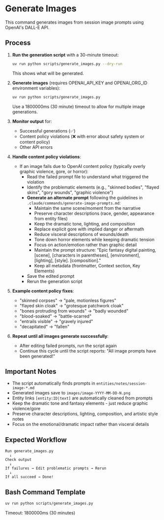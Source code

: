 # Generate Images

This command generates images from session image prompts using OpenAI's DALL-E API.

## Process

1. **Run the generation script** with a 30-minute timeout:
   ```bash
   uv run python scripts/generate_images.py --dry-run
   ```
   This shows what will be generated.

2. **Generate images** (requires OPENAI_API_KEY and OPENAI_ORG_ID environment variables):
   ```bash
   uv run python scripts/generate_images.py
   ```
   Use a 1800000ms (30 minute) timeout to allow for multiple image generations.

3. **Monitor output** for:
   - Successful generations (✅)
   - Content policy violations (❌ with error about safety system or content policy)
   - Other API errors

4. **Handle content policy violations**:
   - If an image fails due to OpenAI content policy (typically overly graphic violence, gore, or horror):
     - Read the failed prompt file to understand what triggered the violation
     - Identify the problematic elements (e.g., "skinned bodies", "flayed skins", "gory wounds", "graphic violence")
     - **Generate an alternate prompt** following the guidelines in `.claude/commands/generate-image-prompts.md`:
       - Maintain the same scene/moment from the narrative
       - Preserve character descriptions (race, gender, appearance from entity files)
       - Keep the dramatic tone, lighting, and composition
       - Replace explicit gore with implied danger or aftermath
       - Reduce visceral descriptions of wounds/death
       - Tone down horror elements while keeping dramatic tension
       - Focus on action/emotion rather than graphic detail
       - Maintain the prompt structure: "Epic fantasy digital painting, [scene], [characters in parentheses], [environment], [lighting], [style]. [composition]."
       - Keep all metadata (frontmatter, Context section, Key Elements)
     - Save the edited prompt
     - Rerun the generation script

5. **Example content policy fixes**:
   - "skinned corpses" → "pale, motionless figures"
   - "flayed skin cloak" → "grotesque patchwork cloak"
   - "bones protruding from wounds" → "badly wounded"
   - "blood-soaked" → "battle-scarred"
   - "entrails visible" → "gravely injured"
   - "decapitated" → "fallen"

6. **Repeat until all images generate successfully**:
   - After editing failed prompts, run the script again
   - Continue this cycle until the script reports: "All image prompts have been generated!"

## Important Notes

- The script automatically finds prompts in `entities/notes/session-image-*.md`
- Generated images save to `images/image-YYYY-MM-DD-N.png`
- Entity links `[entity:ID|text]` are automatically cleaned from prompts
- Keep the dramatic tone and fantasy elements - just reduce graphic violence/gore
- Preserve character descriptions, lighting, composition, and artistic style notes
- Focus on the emotional/dramatic impact rather than visceral details

## Expected Workflow

```
Run generate_images.py
  ↓
Check output
  ↓
If failures → Edit problematic prompts → Rerun
  ↓
If all succeed → Done!
```

## Bash Command Template

```bash
uv run python scripts/generate_images.py
```

Timeout: 1800000ms (30 minutes)
